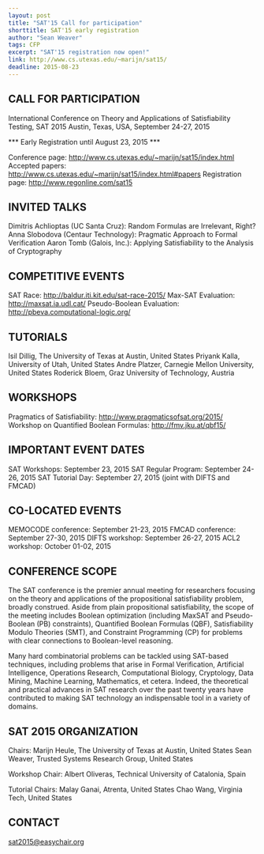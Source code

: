 ```yaml
---
layout: post
title: "SAT'15 Call for participation"
shorttitle: SAT'15 early registration
author: "Sean Weaver"
tags: CFP
excerpt: "SAT'15 registration now open!"
link: http://www.cs.utexas.edu/~marijn/sat15/
deadline: 2015-08-23
---
```

## CALL FOR PARTICIPATION

International Conference on Theory and Applications of Satisfiability Testing, SAT 2015
Austin, Texas, USA, September 24-27, 2015

*** Early Registration until August 23, 2015 ***

Conference page:   http://www.cs.utexas.edu/~marijn/sat15/index.html
Accepted papers:   http://www.cs.utexas.edu/~marijn/sat15/index.html#papers
Registration page: http://www.regonline.com/sat15

## INVITED TALKS

Dimitris Achlioptas (UC Santa Cruz): Random Formulas are Irrelevant, Right?
Anna Slobodova (Centaur Technology): Pragmatic Approach to Formal Verification
Aaron Tomb (Galois, Inc.): Applying Satisfiability to the Analysis of Cryptography

## COMPETITIVE EVENTS

SAT Race: http://baldur.iti.kit.edu/sat-race-2015/
Max-SAT Evaluation: http://maxsat.ia.udl.cat/
Pseudo-Boolean Evaluation: http://pbeva.computational-logic.org/

## TUTORIALS

Isil Dillig, The University of Texas at Austin, United States
Priyank Kalla, University of Utah, United States
Andre Platzer, Carnegie Mellon University, United States
Roderick Bloem, Graz University of Technology, Austria

## WORKSHOPS

Pragmatics of Satisfiability: http://www.pragmaticsofsat.org/2015/
Workshop on Quantified Boolean Formulas: http://fmv.jku.at/qbf15/

## IMPORTANT EVENT DATES

SAT Workshops:       September    23, 2015
SAT Regular Program: September 24-26, 2015
SAT Tutorial Day:    September    27, 2015 (joint with DIFTS and FMCAD)

## CO-LOCATED EVENTS

MEMOCODE conference: September 21-23, 2015
FMCAD conference:    September 27-30, 2015
DIFTS workshop:      September 26-27, 2015
ACL2 workshop:       October   01-02, 2015

## CONFERENCE SCOPE

The SAT conference is the premier annual meeting for researchers focusing on
the theory and applications of the propositional satisfiability problem,
broadly construed. Aside from plain propositional satisfiability, the scope
of the meeting includes Boolean optimization (including MaxSAT and
Pseudo-Boolean (PB) constraints), Quantified Boolean Formulas (QBF),
Satisfiability Modulo Theories (SMT), and Constraint Programming (CP) for
problems with clear connections to Boolean-level reasoning.

Many hard combinatorial problems can be tackled using SAT-based techniques,
including problems that arise in Formal Verification, Artificial Intelligence,
Operations Research, Computational Biology, Cryptology, Data Mining, Machine
Learning, Mathematics, et cetera. Indeed, the theoretical and practical
advances in SAT research over the past twenty years have contributed to
making SAT technology an indispensable tool in a variety of domains.

## SAT 2015 ORGANIZATION

Chairs:
Marijn Heule, The University of Texas at Austin, United States
Sean Weaver, Trusted Systems Research Group, United States

Workshop Chair:
Albert Oliveras, Technical University of Catalonia, Spain

Tutorial Chairs:
Malay Ganai, Atrenta, United States
Chao Wang, Virginia Tech, United States

## CONTACT

sat2015@easychair.org

